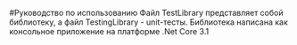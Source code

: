 #Руководство по использованию
Файл TestLibrary представляет собой библиотеку, а файл TestingLibrary - unit-тесты. Библиотека написана как консольное приложение на платформе .Net Core 3.1
